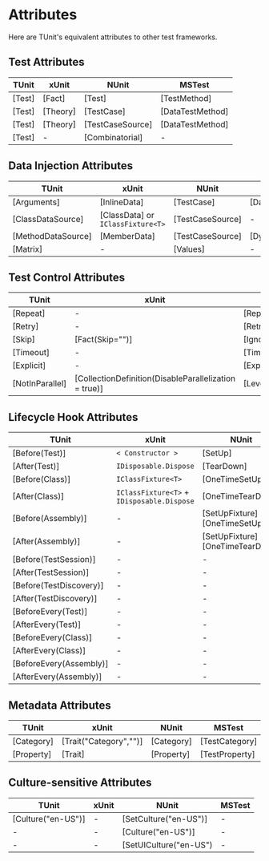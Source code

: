 # Attributes

Here are TUnit's equivalent attributes to other test frameworks.

## Test Attributes

| TUnit  | xUnit    | NUnit            | MSTest           |
| ------ | -------- | ---------------- | ---------------- |
| [Test] | [Fact]   | [Test]           | [TestMethod]     |
| [Test] | [Theory] | [TestCase]       | [DataTestMethod] |
| [Test] | [Theory] | [TestCaseSource] | [DataTestMethod] |
| [Test] | -        | [Combinatorial]  | -                |

## Data Injection Attributes

| TUnit                        | xUnit                             | NUnit            | MSTest        |
| ---------------------------- | --------------------------------- | ---------------- | ------------- |
| [Arguments]                  | [InlineData]                      | [TestCase]       | [DataRow]     |
| [ClassDataSource]            | [ClassData] or `IClassFixture<T>` | [TestCaseSource] | -             |
| [MethodDataSource]           | [MemberData]                      | [TestCaseSource] | [DynamicData] |
| [Matrix]                     | -                                 | [Values]         | -             |

## Test Control Attributes

| TUnit           | xUnit                                                 | NUnit                | MSTest   |
| --------------- | ----------------------------------------------------- | -------------------- | -------- |
| [Repeat]        | -                                                     | [Repeat]             | -        |
| [Retry]         | -                                                     | [Retry]              | -        |
| [Skip]          | [Fact(Skip="")]                                       | [Ignore]             | [Ignore] |
| [Timeout]       | -                                                     | [TimeOut]            | -        |
| [Explicit]      | -                                                     | [Explicit]           | -        |
| [NotInParallel] | [CollectionDefinition(DisableParallelization = true)] | [LevelOfParallelism] | -        |

## Lifecycle Hook Attributes

| TUnit                   | xUnit                                      | NUnit                              | MSTest               |
| ----------------------- | ------------------------------------------ | ---------------------------------- | -------------------- |
| [Before(Test)]          | `< Constructor >`                          | [SetUp]                            | [TestInitialize]     |
| [After(Test)]           | `IDisposable.Dispose`                      | [TearDown]                         | [TestCleanup]        |
| [Before(Class)]         | `IClassFixture<T>`                         | [OneTimeSetUp]                     | [ClassInitialize]    |
| [After(Class)]          | `IClassFixture<T>` + `IDisposable.Dispose` | [OneTimeTearDown]                  | [ClassCleanup]       |
| [Before(Assembly)]      | -                                          | [SetUpFixture] + [OneTimeSetUp]    | [AssemblyInitialize] |
| [After(Assembly)]       | -                                          | [SetUpFixture] + [OneTimeTearDown] | [AssemblyCleanup]    |
| [Before(TestSession)]   | -                                          | -                                  | -                    |
| [After(TestSession)]    | -                                          | -                                  | -                    |
| [Before(TestDiscovery)] | -                                          | -                                  | -                    |
| [After(TestDiscovery)]  | -                                          | -                                  | -                    |
| [BeforeEvery(Test)]     | -                                          | -                                  | -                    |
| [AfterEvery(Test)]      | -                                          | -                                  | -                    |
| [BeforeEvery(Class)]    | -                                          | -                                  | -                    |
| [AfterEvery(Class)]     | -                                          | -                                  | -                    |
| [BeforeEvery(Assembly)] | -                                          | -                                  | -                    |
| [AfterEvery(Assembly)]  | -                                          | -                                  | -                    |

## Metadata Attributes

| TUnit      | xUnit                  | NUnit      | MSTest         |
| ---------- | ---------------------- | ---------- | -------------- |
| [Category] | [Trait("Category","")] | [Category] | [TestCategory] |
| [Property] | [Trait]                | [Property] | [TestProperty] |

## Culture-sensitive Attributes

| TUnit              | xUnit | NUnit                  | MSTest |
|--------------------|-------|------------------------|--------|
| [Culture("en-US")] | -     | [SetCulture("en-US")]  | -      |
| -                  | -     | [Culture("en-US")]     | -      |
| -                  | -     | [SetUICulture("en-US") | -      |
